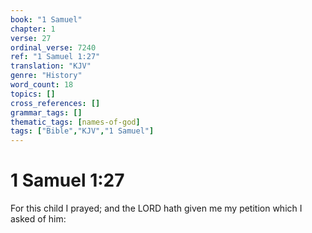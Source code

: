 ```yaml
---
book: "1 Samuel"
chapter: 1
verse: 27
ordinal_verse: 7240
ref: "1 Samuel 1:27"
translation: "KJV"
genre: "History"
word_count: 18
topics: []
cross_references: []
grammar_tags: []
thematic_tags: [names-of-god]
tags: ["Bible","KJV","1 Samuel"]
---
```


# 1 Samuel 1:27

For this child I prayed; and the LORD hath given me my petition which I asked of him:
